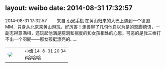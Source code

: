 layout: weibo
date: 2014-08-31 17:32:57
---
<meta name="referrer" content="no-referrer" />

2014-08-31 17:32:57  &nbsp;&nbsp;&nbsp;&nbsp;&nbsp;&nbsp; 来自 <a href="http://app.weibo.com/t/feed/22zMnn" rel="nofollow">小米手机</a>
在黄山归来的大巴上遇到一个德国MM，只身从北京来黄山游玩，好厉害！走兽聊了几句他自以为是的憋脚德语，一副志得意满相，还玩起他满是臆测和揣度的和女孩相处的心思，可恶的是我三棒打不出一个闷屁——那女孩挺漂亮的…… ​​​

<table style="width: 100%;">
  <tr>
    <td style="width: 40px;"><img style="border-radius:50%" src="https://tva3.sinaimg.cn/crop.0.0.480.480.50/4d4bc111jw8ejj3t36gwaj20dc0dc769.jpg?KID=imgbed,tva&Expires=1624463450&ssig=YYH4FjGaF7"></td>
    <td colspan="2"><small>小齿 14-8-31 20:34</small><br/>i哈哈哈</td>
  </tr>
</table>
